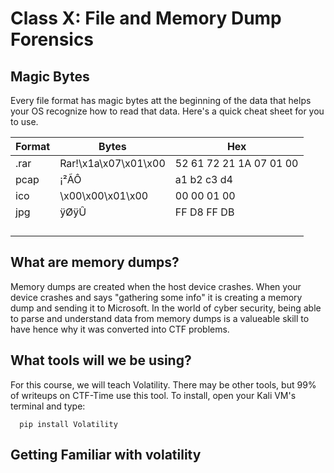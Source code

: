 # Class X: File and Memory Dump Forensics

## Magic Bytes
Every file format has magic bytes att the beginning of the data that helps your OS recognize how to read that data. Here's a quick cheat sheet for you to use.

| Format  | Bytes   | Hex  |
|---|---|---|
| .rar | Rar!\x1a\x07\x01\x00 | 52 61 72 21 1A 07 01 00 |
| pcap | ¡²ÃÔ | a1 b2 c3 d4 |
| ico | \x00\x00\x01\x00 | 00 00 01 00 |
| jpg | ÿØÿÛ | FF D8 FF DB |
|  |  |  |
|  |  |  |
|  |  |  |
|  |  |  |
## What are memory dumps?
Memory dumps are created when the host device crashes. When your device crashes and says "gathering some info" it is creating a memory dump and sending it to Microsoft. In the world of cyber security, being able to parse and understand data from memory dumps is a valueable skill to have hence why it was converted into CTF problems.

## What tools will we be using?
For this course, we will teach Volatility. There may be other tools, but 99% of writeups on CTF-Time use this tool.
To install, open your Kali VM's terminal and type:
```
  pip install Volatility
```

## Getting Familiar with volatility
